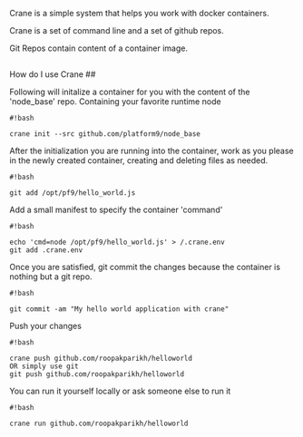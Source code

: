 Crane is a simple system that helps you work with docker containers.

Crane is a set of command line and a set of github repos.

Git Repos contain content of a container image.

## 
How do I use Crane ##


Following will initalize a container for you with the content of the 'node_base' repo. Containing your favorite runtime node
```
#!bash

crane init --src github.com/platform9/node_base
```

After the initialization you are running into the container, work as you please in the newly created container, creating and deleting files as needed.


```
#!bash

git add /opt/pf9/hello_world.js
```

Add a small manifest to specify the container 'command'


```
#!bash

echo 'cmd=node /opt/pf9/hello_world.js' > /.crane.env
git add .crane.env

```

Once you are satisfied, git commit the changes because the container is nothing but a git repo.


```
#!bash

git commit -am "My hello world application with crane"
```

Push your changes 

```
#!bash

crane push github.com/roopakparikh/helloworld
OR simply use git
git push github.com/roopakparikh/helloworld

```

You can run it yourself locally or ask someone else to run it


```
#!bash

crane run github.com/roopakparikh/helloworld

```








